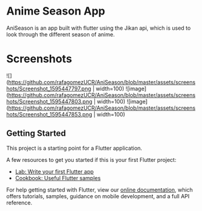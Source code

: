 # Anime Season App

AniSeason is an app built with flutter using the Jikan api, which is used to look through the different season of anime.

# Screenshots

![](https://github.com/rafagomezUCR/AniSeason/blob/master/assets/screenshots/Screenshot_1595447797.png | width=100)
![image](https://github.com/rafagomezUCR/AniSeason/blob/master/assets/screenshots/Screenshot_1595447803.png | width=100)
![image](https://github.com/rafagomezUCR/AniSeason/blob/master/assets/screenshots/Screenshot_1595447853.png | width=100)

## Getting Started

This project is a starting point for a Flutter application.

A few resources to get you started if this is your first Flutter project:

- [Lab: Write your first Flutter app](https://flutter.dev/docs/get-started/codelab)
- [Cookbook: Useful Flutter samples](https://flutter.dev/docs/cookbook)

For help getting started with Flutter, view our
[online documentation](https://flutter.dev/docs), which offers tutorials,
samples, guidance on mobile development, and a full API reference.
